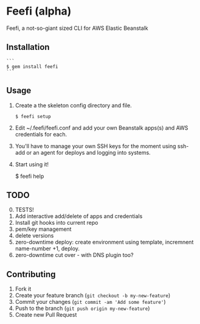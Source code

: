 # Feefi (alpha)
Feefi, a not-so-giant sized CLI for AWS Elastic Beanstalk

## Installation

    ```
    $ gem install feefi
    ```

## Usage

1. Create a the skeleton config directory and file.

    ```
    $ feefi setup
    ```

2. Edit ~/.feefi/feefi.conf and add your own Beanstalk apps(s) and AWS credentials
for each. 

3. You'll have to manage your own SSH keys for the moment using ssh-add
   or an agent for deploys and logging into systems.

4. Start using it!

    $ feefi help


## TODO

0. TESTS!
1. Add interactive add/delete of apps and credentials
2. Install git hooks into current repo
3. pem/key management
4. delete versions
5. zero-downtime deploy: create environment using template, incremnent
   name-number +1, deploy.
6. zero-downtime cut over - with DNS plugin too?


## Contributing

1. Fork it
2. Create your feature branch (`git checkout -b my-new-feature`)
3. Commit your changes (`git commit -am 'Add some feature'`)
4. Push to the branch (`git push origin my-new-feature`)
5. Create new Pull Request



